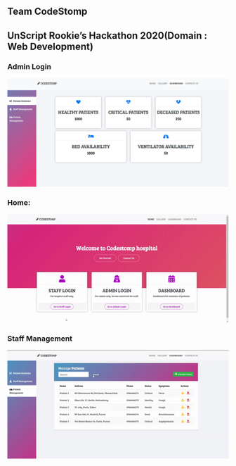 ## Team CodeStomp 
## UnScript Rookie’s Hackathon 2020(Domain : Web Development)

### Admin Login
![img](https://github.com/mkaustubh/CodeStomp/blob/gh-pages/static/readme/dashboard.JPG)

### Home:
![video](https://github.com/mkaustubh/CodeStomp/blob/gh-pages/static/readme/home.gif)

### Staff Management
![video](https://github.com/mkaustubh/CodeStomp/blob/gh-pages/static/readme/management.gif.gif)
